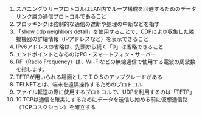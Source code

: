 1. スパニングツリープロトコルはLAN内でループ構成を回避するためのデータリンク層の通信プロトコルであること
2. ブロッキングは強制的な通信の遮断や処理の中断などを指す
3. 「show cdp neighbors detail」を使用することで、CDPにより収集した隣接機器の詳細情報（IPアドレスなど）を表示できること
4. IPv6アドレスの省略は、先頭から続く「0」は省略できること
5. エンドポイントとなるのはPC・スマートフォン・サーバー
6. RF（Radio Frequency）は、Wi-Fiなどの無線通信で使用する電波の周波数を指します。
7. TFTPが用いられる場面としてＩＯＳのアップグレードがある
8. TELNETとは、端末を遠隔操作するためのプロトコル
9. ファイル転送の際に使用するプロトコルで、UDPを利用するのは「TFTP」
10. 10.TCPは通信を確実にするためにデータを送信し始める前に仮想通信路（TCPコネクション）を確立する 
